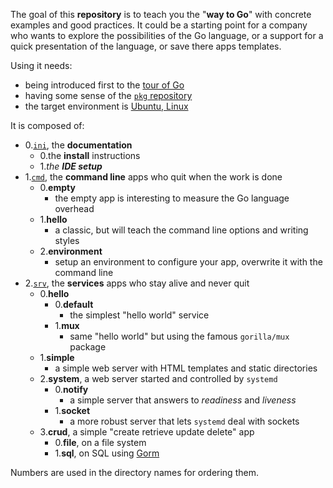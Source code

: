 
The goal of this **repository** is to teach you the "**way to Go**" with concrete examples and good practices. It could be a starting point for a company who wants to explore the possibilities of the Go language, or a support for a quick presentation of the language, or save there apps templates.

Using it needs:
* being introduced first to the [tour of Go](https://tour.golang.org/)
* having some sense of the [`pkg` repository](https://golang.org/pkg/)
* the target environment is [Ubuntu, Linux](https://ubuntu.com/)

It is composed of:
* 0.[`ini`](0-ini), the **documentation**
	* 0.the **install** instructions
	* 1._the **IDE setup**_
* 1.[`cmd`](1-cmd), the **command line** apps who quit when the work is done
	* 0.**empty**
		* the empty app is interesting to measure the Go language overhead
	* 1.**hello**
		* a classic, but will teach the command line options and writing styles
	* 2.**environment**
		* setup an environment to configure your app, overwrite it with the command line
* 2.[`srv`](2-srv), the **services** apps who stay alive and never quit
	* 0.**hello**
		* 0.**default**
			* the simplest "hello world" service
		* 1.**mux**
			* same "hello world" but using the famous `gorilla/mux` package
	* 1.**simple**
		* a simple web server with HTML templates and static directories
	* 2.**system**, a web server started and controlled by `systemd`
		* 0.**notify**
			* a simple server that answers to *readiness* and *liveness*
		* 1.**socket**
			* a more robust server that lets `systemd` deal with sockets
	* 3.**crud**, a simple "create retrieve update delete" app
		* 0.**file**, on a file system
		* 1.**sql**, on SQL using [Gorm](https://gorm.io/docs/)

Numbers are used in the directory names for ordering them.

